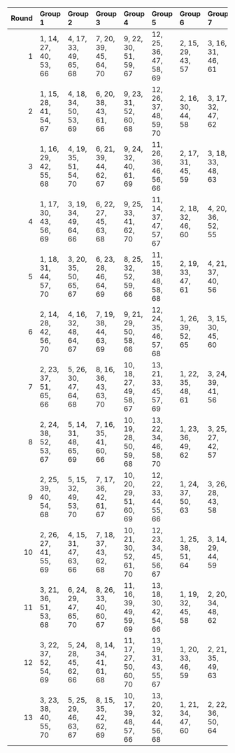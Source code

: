 |   Round | Group 1               | Group 2               | Group 3               | Group 4                | Group 5                | Group 6           | Group 7           | Group 8           | Group 9           | Group 10          | Group 11           | Group 12           | Group 13           |
|--------:|:----------------------|:----------------------|:----------------------|:-----------------------|:-----------------------|:------------------|:------------------|:------------------|:------------------|:------------------|:-------------------|:-------------------|:-------------------|
|       1 | 1, 14, 27, 40, 53, 66 | 4, 17, 33, 49, 65, 68 | 7, 20, 39, 45, 64, 70 | 9, 22, 30, 51, 59, 67  | 12, 25, 36, 47, 58, 69 | 2, 15, 29, 43, 57 | 3, 16, 31, 46, 61 | 5, 18, 35, 52, 56 | 6, 19, 37, 42, 60 | 8, 21, 28, 48, 55 | 10, 23, 32, 41, 63 | 11, 24, 34, 44, 54 | 13, 26, 38, 50, 62 |
|       2 | 1, 15, 28, 41, 54, 67 | 4, 18, 34, 50, 53, 69 | 6, 20, 38, 43, 61, 66 | 9, 23, 31, 52, 60, 68  | 12, 26, 37, 48, 59, 70 | 2, 16, 30, 44, 58 | 3, 17, 32, 47, 62 | 5, 19, 36, 40, 57 | 7, 21, 27, 46, 65 | 8, 22, 29, 49, 56 | 10, 24, 33, 42, 64 | 11, 25, 35, 45, 55 | 13, 14, 39, 51, 63 |
|       3 | 1, 16, 29, 42, 55, 68 | 4, 19, 35, 51, 54, 70 | 6, 21, 39, 44, 62, 67 | 9, 24, 32, 40, 61, 69  | 11, 26, 36, 46, 56, 66 | 2, 17, 31, 45, 59 | 3, 18, 33, 48, 63 | 5, 20, 37, 41, 58 | 7, 22, 28, 47, 53 | 8, 23, 30, 50, 57 | 10, 25, 34, 43, 65 | 12, 14, 38, 49, 60 | 13, 15, 27, 52, 64 |
|       4 | 1, 17, 30, 43, 56, 69 | 3, 19, 34, 49, 64, 66 | 6, 22, 27, 45, 63, 68 | 9, 25, 33, 41, 62, 70  | 11, 14, 37, 47, 57, 67 | 2, 18, 32, 46, 60 | 4, 20, 36, 52, 55 | 5, 21, 38, 42, 59 | 7, 23, 29, 48, 54 | 8, 24, 31, 51, 58 | 10, 26, 35, 44, 53 | 12, 15, 39, 50, 61 | 13, 16, 28, 40, 65 |
|       5 | 1, 18, 31, 44, 57, 70 | 3, 20, 35, 50, 65, 67 | 6, 23, 28, 46, 64, 69 | 8, 25, 32, 52, 59, 66  | 11, 15, 38, 48, 58, 68 | 2, 19, 33, 47, 61 | 4, 21, 37, 40, 56 | 5, 22, 39, 43, 60 | 7, 24, 30, 49, 55 | 9, 26, 34, 42, 63 | 10, 14, 36, 45, 54 | 12, 16, 27, 51, 62 | 13, 17, 29, 41, 53 |
|       6 | 2, 14, 28, 42, 56, 70 | 4, 16, 32, 48, 64, 67 | 7, 19, 38, 44, 63, 69 | 9, 21, 29, 50, 58, 66  | 12, 24, 35, 46, 57, 68 | 1, 26, 39, 52, 65 | 3, 15, 30, 45, 60 | 5, 17, 34, 51, 55 | 6, 18, 36, 41, 59 | 8, 20, 27, 47, 54 | 10, 22, 31, 40, 62 | 11, 23, 33, 43, 53 | 13, 25, 37, 49, 61 |
|       7 | 2, 23, 37, 51, 65, 66 | 5, 26, 30, 47, 64, 68 | 8, 16, 36, 43, 63, 70 | 10, 18, 27, 49, 58, 67 | 13, 21, 33, 45, 57, 69 | 1, 22, 35, 48, 61 | 3, 24, 39, 41, 56 | 4, 25, 28, 44, 60 | 6, 14, 32, 50, 55 | 7, 15, 34, 40, 59 | 9, 17, 38, 46, 54  | 11, 19, 29, 52, 62 | 12, 20, 31, 42, 53 |
|       8 | 2, 24, 38, 52, 53, 67 | 5, 14, 31, 48, 65, 69 | 7, 16, 35, 41, 60, 66 | 10, 19, 28, 50, 59, 68 | 13, 22, 34, 46, 58, 70 | 1, 23, 36, 49, 62 | 3, 25, 27, 42, 57 | 4, 26, 29, 45, 61 | 6, 15, 33, 51, 56 | 8, 17, 37, 44, 64 | 9, 18, 39, 47, 55  | 11, 20, 30, 40, 63 | 12, 21, 32, 43, 54 |
|       9 | 2, 25, 39, 40, 54, 68 | 5, 15, 32, 49, 53, 70 | 7, 17, 36, 42, 61, 67 | 10, 20, 29, 51, 60, 69 | 12, 22, 33, 44, 55, 66 | 1, 24, 37, 50, 63 | 3, 26, 28, 43, 58 | 4, 14, 30, 46, 62 | 6, 16, 34, 52, 57 | 8, 18, 38, 45, 65 | 9, 19, 27, 48, 56  | 11, 21, 31, 41, 64 | 13, 23, 35, 47, 59 |
|      10 | 2, 26, 27, 41, 55, 69 | 4, 15, 31, 47, 63, 66 | 7, 18, 37, 43, 62, 68 | 10, 21, 30, 52, 61, 70 | 12, 23, 34, 45, 56, 67 | 1, 25, 38, 51, 64 | 3, 14, 29, 44, 59 | 5, 16, 33, 50, 54 | 6, 17, 35, 40, 58 | 8, 19, 39, 46, 53 | 9, 20, 28, 49, 57  | 11, 22, 32, 42, 65 | 13, 24, 36, 48, 60 |
|      11 | 3, 21, 36, 51, 53, 68 | 6, 24, 29, 47, 65, 70 | 8, 26, 33, 40, 60, 67 | 11, 16, 39, 49, 59, 69 | 13, 18, 30, 42, 54, 66 | 1, 19, 32, 45, 58 | 2, 20, 34, 48, 62 | 4, 22, 38, 41, 57 | 5, 23, 27, 44, 61 | 7, 25, 31, 50, 56 | 9, 14, 35, 43, 64  | 10, 15, 37, 46, 55 | 12, 17, 28, 52, 63 |
|      12 | 3, 22, 37, 52, 54, 69 | 5, 24, 28, 45, 62, 66 | 8, 14, 34, 41, 61, 68 | 11, 17, 27, 50, 60, 70 | 13, 19, 31, 43, 55, 67 | 1, 20, 33, 46, 59 | 2, 21, 35, 49, 63 | 4, 23, 39, 42, 58 | 6, 25, 30, 48, 53 | 7, 26, 32, 51, 57 | 9, 15, 36, 44, 65  | 10, 16, 38, 47, 56 | 12, 18, 29, 40, 64 |
|      13 | 3, 23, 38, 40, 55, 70 | 5, 25, 29, 46, 63, 67 | 8, 15, 35, 42, 62, 69 | 10, 17, 39, 48, 57, 66 | 13, 20, 32, 44, 56, 68 | 1, 21, 34, 47, 60 | 2, 22, 36, 50, 64 | 4, 24, 27, 43, 59 | 6, 26, 31, 49, 54 | 7, 14, 33, 52, 58 | 9, 16, 37, 45, 53  | 11, 18, 28, 51, 61 | 12, 19, 30, 41, 65 |